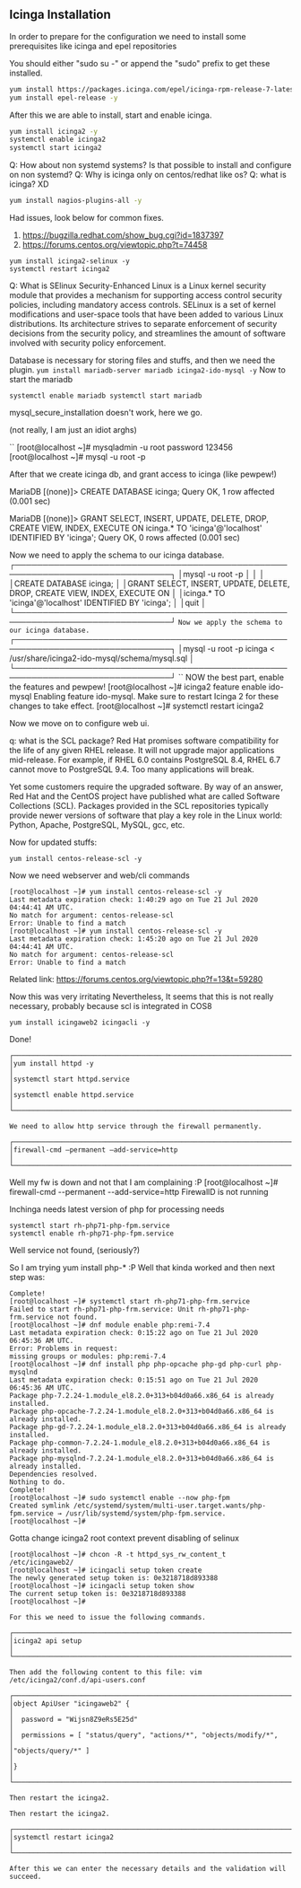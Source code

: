 ## Icinga Installation

In order to prepare for the configuration we need to install some prerequisites like icinga and epel repositories

You should either "sudo su -" or append the "sudo" prefix to get these installed.
``` bash
yum install https://packages.icinga.com/epel/icinga-rpm-release-7-latest.noarch.rpm -y 
yum install epel-release -y
```

After this we are able to install, start and enable icinga.

``` bash
yum install icinga2 -y 
systemctl enable icinga2
systemctl start icinga2
```
Q: How about non systemd systems? Is that possible to install and configure on non systemd? 
Q: Why is icinga only on centos/redhat like os? 
Q: what is icinga? XD

``` bash
yum install nagios-plugins-all -y 
```
Had issues, look below for common fixes.
1. https://bugzilla.redhat.com/show_bug.cgi?id=1837397
2. https://forums.centos.org/viewtopic.php?t=74458 
	

```
yum install icinga2-selinux -y
systemctl restart icinga2
```

Q: What is SElinux
Security-Enhanced Linux is a Linux kernel security module that provides a mechanism for supporting
access control security policies, including mandatory access controls. SELinux is a set of kernel
modifications and user-space tools that have been added to various Linux distributions. Its
architecture strives to separate enforcement of security decisions from the security policy, and
streamlines the amount of software involved with security policy enforcement.

Database is necessary for storing files and stuffs, and then we need the plugin. 
` yum install mariadb-server mariadb icinga2-ido-mysql -y
`
Now to start the mariadb

`systemctl enable mariadb
systemctl start mariadb`

mysql_secure_installation doesn't work, here we go. 

(not really, I am just an idiot arghs)

``
[root@localhost ~]# mysqladmin -u root password 123456
[root@localhost ~]# mysql -u root -p

After that we create icinga db, and grant access to icinga (like pewpew!)

MariaDB [(none)]> CREATE DATABASE icinga;
Query OK, 1 row affected (0.001 sec)

MariaDB [(none)]> GRANT SELECT, INSERT, UPDATE, DELETE, DROP, CREATE VIEW, INDEX, EXECUTE ON icinga.* TO 'icinga'@'localhost' IDENTIFIED BY 'icinga';
Query OK, 0 rows affected (0.001 sec)


Now we need to apply the schema to our icinga database.
``
``
┌──────────────────────────────────────────────────────────────────────────────┐
│mysql -u root -p                                                              │
│                                                                              │
│CREATE DATABASE icinga;                                                       │
│GRANT SELECT, INSERT, UPDATE, DELETE, DROP, CREATE VIEW, INDEX, EXECUTE ON    │
│icinga.* TO 'icinga'@'localhost' IDENTIFIED BY 'icinga';                      │
│quit                                                                          │
└──────────────────────────────────────────────────────────────────────────────┘
``
Now we apply the schema to our icinga database.                                 
``
┌──────────────────────────────────────────────────────────────────────────────┐
│mysql -u root -p icinga < /usr/share/icinga2-ido-mysql/schema/mysql.sql       │
└──────────────────────────────────────────────────────────────────────────────┘
``
NOW the best part, enable the features and pewpew!
[root@localhost ~]# icinga2 feature enable ido-mysql
Enabling feature ido-mysql. Make sure to restart Icinga 2 for these changes to take effect.
[root@localhost ~]# systemctl restart icinga2



Now we move on to configure web ui. 


q: what is the SCL package? 
Red Hat promises software compatibility for the life of any given RHEL release. It will not upgrade major applications mid-release. For example, if RHEL 6.0 contains PostgreSQL 8.4, RHEL 6.7 cannot move to PostgreSQL 9.4. Too many applications will break.

Yet some customers require the upgraded software. By way of an answer, Red Hat and the CentOS project have published what are called Software Collections (SCL). Packages provided in the SCL repositories typically provide newer versions of software that play a key role in the Linux world: Python, Apache, PostgreSQL, MySQL, gcc, etc.

Now for updated stuffs: 

``yum install centos-release-scl -y``


Now we need webserver and web/cli commands
```
[root@localhost ~]# yum install centos-release-scl -y  
Last metadata expiration check: 1:40:29 ago on Tue 21 Jul 2020 04:44:41 AM UTC.
No match for argument: centos-release-scl
Error: Unable to find a match
[root@localhost ~]# yum install centos-release-scl -y  
Last metadata expiration check: 1:45:20 ago on Tue 21 Jul 2020 04:44:41 AM UTC.
No match for argument: centos-release-scl
Error: Unable to find a match
```

Related link: https://forums.centos.org/viewtopic.php?f=13&t=59280

Now this was very irritating
Nevertheless, It seems that this is not really necessary, 
probably because scl is integrated in COS8

```
yum install icingaweb2 icingacli -y
```
Done!
```
┌──────────────────────────────────────────────────────────────────────────────┐
│yum install httpd -y                                                          │
│systemctl start httpd.service                                                 │
│systemctl enable httpd.service                                                │
└──────────────────────────────────────────────────────────────────────────────┘
```
```
We need to allow http service through the firewall permanently.

┌──────────────────────────────────────────────────────────────────────────────┐
│firewall-cmd –permanent –add-service=http                                     │
└──────────────────────────────────────────────────────────────────────────────┘
```

Well my fw is down and not that I am complaining :P 
[root@localhost ~]# firewall-cmd --permanent --add-service=http
FirewallD is not running

Inchinga needs latest version of php for processing needs

```
systemctl start rh-php71-php-fpm.service
systemctl enable rh-php71-php-fpm.service
```
Well service not found, (seriously?)

So I am trying yum install php-* :P
Well that kinda worked and then next step was: 
```
Complete!
[root@localhost ~]# systemctl start rh-php71-php-frm.service
Failed to start rh-php71-php-frm.service: Unit rh-php71-php-frm.service not found.
[root@localhost ~]# dnf module enable php:remi-7.4
Last metadata expiration check: 0:15:22 ago on Tue 21 Jul 2020 06:45:36 AM UTC.
Error: Problems in request:
missing groups or modules: php:remi-7.4
[root@localhost ~]# dnf install php php-opcache php-gd php-curl php-mysqlnd
Last metadata expiration check: 0:15:51 ago on Tue 21 Jul 2020 06:45:36 AM UTC.
Package php-7.2.24-1.module_el8.2.0+313+b04d0a66.x86_64 is already installed.
Package php-opcache-7.2.24-1.module_el8.2.0+313+b04d0a66.x86_64 is already installed.
Package php-gd-7.2.24-1.module_el8.2.0+313+b04d0a66.x86_64 is already installed.
Package php-common-7.2.24-1.module_el8.2.0+313+b04d0a66.x86_64 is already installed.
Package php-mysqlnd-7.2.24-1.module_el8.2.0+313+b04d0a66.x86_64 is already installed.
Dependencies resolved.
Nothing to do.
Complete!
[root@localhost ~]# sudo systemctl enable --now php-fpm
Created symlink /etc/systemd/system/multi-user.target.wants/php-fpm.service → /usr/lib/systemd/system/php-fpm.service.
[root@localhost ~]#

```

Gotta change icinga2 root context prevent disabling of selinux

```
[root@localhost ~]# chcon -R -t httpd_sys_rw_content_t /etc/icingaweb2/
[root@localhost ~]# icingacli setup token create
The newly generated setup token is: 0e3218718d893388
[root@localhost ~]# icingacli setup token show
The current setup token is: 0e3218718d893388
[root@localhost ~]#
```
```
For this we need to issue the following commands.

┌──────────────────────────────────────────────────────────────────────────────┐
│icinga2 api setup                                                             │
└──────────────────────────────────────────────────────────────────────────────┘

Then add the following content to this file: vim
/etc/icinga2/conf.d/api-users.conf

┌──────────────────────────────────────────────────────────────────────────────┐
│object ApiUser "icingaweb2" {                                                 │
│  password = "Wijsn8Z9eRs5E25d"                                               │
│  permissions = [ "status/query", "actions/*", "objects/modify/*",            │
│"objects/query/*" ]                                                           │
│}                                                                             │
└──────────────────────────────────────────────────────────────────────────────┘

Then restart the icinga2.

```
```
Then restart the icinga2.

┌──────────────────────────────────────────────────────────────────────────────┐
│systemctl restart icinga2                                                     │
└──────────────────────────────────────────────────────────────────────────────┘

After this we can enter the necessary details and the validation will succeed.
```


